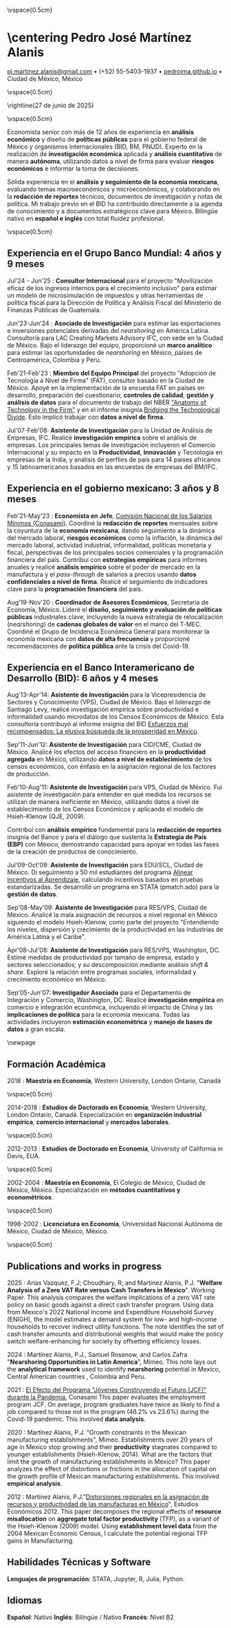 \vspace{0.5cm}

\centering Pedro José Martínez Alanis
============

[pj.martinez.alanis@gmail.com](mailto:pj.martinez.alanis@gmail.com) • (+52) 55-5403-1937 • 
[pedrojma.github.io](https://pedrojma.github.io/) • Ciudad de México, México

\vspace{0.5cm}

\rightline{27 de junio de 2025}

\vspace{0.5cm}

Economista senior con más de 12 años de experiencia en **análisis económico** y diseño de **políticas públicas** para el gobierno federal de México y organismos internacionales (BID, BM, PNUD). Experto en la realización de **investigación económica** aplicada y **análisis cuantitativo** de manera **autónoma**, utilizando datos a nivel de firma para evaluar **riesgos económicos** e informar la toma de decisiones.

Sólida experiencia en el **análisis y seguimiento de la economía mexicana**, evaluando temas macroeconómicos y microeconómicos, y colaborando en la **redacción de reportes** técnicos, documentos de investigación y notas de política. Mi trabajo previo en el BID ha contribuido directamente a la agenda de conocimiento y a documentos estratégicos clave para México. Bilingüe nativo en **español e inglés** con total fluidez profesional.

\vspace{0.5cm}

Experiencia en el Grupo Banco Mundial: 4 años y 9 meses
---------------------------
Jul'24 - Jun'25 : **Consultor Internacional** para el proyecto "Movilización eficaz de los ingresos internos para el crecimiento inclusivo" para estimar un modelo de microsimulación de impuestos y otras herramientas de política fiscal para la Dirección de Política y Análisis Fiscal del Ministerio de Finanzas Públicas de Guatemala. 

Jun'23-Jun'24 : **Asociado de Investigación** para estimar las exportaciones e inversiones potenciales derivadas del *nearshoring* en América Latina. Consultoría para LAC Creating Markets Advisory IFC, con sede en la Ciudad de México. Bajo el liderazgo del equipo, proporcioné un **marco analítico** para estimar las oportunidades de *nearshoring* en México, países de Centroamérica, Colombia y Perú.

Feb'21-Feb'23 : **Miembro del Equipo Principal** del proyecto "Adopción de Tecnología a Nivel de Firma" (FAT), consultor basado en la Ciudad de México. Apoyé en la implementación de la encuesta FAT en países en desarrollo, preparación del cuestionario, **controles de calidad**, **gestión y análisis de datos** para el documento de trabajo del NBER ["Anatomy of Technology in the Firm"](https://www.nber.org/papers/w28080) y en el informe insignia [Bridging the Technological Divide](https://openknowledge.worldbank.org/server/api/core/bitstreams/d5d4d6f5-054c-5266-aa89-4e78ad5dbbe0/content). Esto implicó trabajar con **datos a nivel de firma**.

Jul'07-Feb'08: **Asistente de Investigación** para la Unidad de Análisis de Empresas, IFC. Realicé **investigación empírica** sobre el análisis de empresas. Los principales temas de investigación incluyeron el Comercio Internacional y su impacto en la **Productividad**, **Innovación** y Tecnología en empresas de la India, y análisis de perfiles de país para 14 países africanos y 15 latinoamericanos basados en las encuestas de empresas del BM/IFC.

Experiencia en el gobierno mexicano: 3 años y 8 meses
--------------------------------

Feb'21-May'23 : **Economista en Jefe**, [Comisión Nacional de los Salarios Mínimos (Conasami)](https://www.gob.mx/conasami). 
Coordiné la **redacción de reportes** mensuales sobre la coyuntura de la **economía mexicana**, dando seguimiento a la dinámica del mercado laboral, **riesgos económicos** como la inflación, la dinámica del mercado laboral, actividad industrial, informalidad, políticas monetaria y fiscal,  perspectivas de los principales socios comerciales y la programación financiera del país.
Contribuí con **estrategias empíricas** para informes anuales y realicé **análisis empírico** sobre el poder de mercado en la manufactura y el *pass-through* de salarios a precios usando **datos confidenciales a nivel de firma**. Realicé el seguimiento de indicadores clave para la **programación financiera** del país.

Aug'19-Nov'20 : **Coordinador de Asesores Económicos**, Secretaría de Economía, México. 
Lideré el **diseño, seguimiento y evaluación de políticas públicas** industriales clave, incluyendo la nueva estrategia de relocalización (*nearshoring*) de **cadenas globales de valor** en el marco del T-MEC. Coordiné el Grupo de Incidencia Económica General para monitorear la economía mexicana con **datos de alta frecuencia** y proporcioné recomendaciones de **política pública** ante la crisis del Covid-19.

Experiencia en el Banco Interamericano de Desarrollo (BID): 6 años y 4 meses
--------------

Aug'13-Apr'14: **Asistente de Investigación** para la Vicepresidencia de Sectores y Conocimiento (VPS), Ciudad de México. Bajo el liderazgo de Santiago Levy, realicé investigación empírica sobre productividad e informalidad usando microdatos de los Censos Económicos de México. Esta consultoría contribuyó al informe insignia del BID [Esfuerzos mal recompensados: La elusiva búsqueda de la prosperidad en México](https://flagships.iadb.org/es/esfuerzos-mal-recompensados).

Sep'11-Jun'12: **Asistente de Investigación** para CID/CME, Ciudad de México. Analicé los efectos del acceso financiero en la **productividad agregada** en México, utilizando **datos a nivel de establecimiento** de los censos económicos, con énfasis en la asignación regional de los factores de producción.

Feb'10-Aug'11: **Asistente de Investigación** para VPS, Ciudad de México. Fui asistente de investigación para entender en qué medida los recursos se utilizan de manera ineficiente en México, utilizando datos a nivel de establecimiento de los Censos Económicos y aplicando el modelo de Hsieh-Klenow (QJE, 2009). 
<!-- Contribuí con análisis empírico y **procesamiento de datos** censales que sirvieron como insumo clave para la agenda de conocimiento del Banco, la **redacción de reportes** insignia y el diálogo que fundamenta la **Estrategia de País (EBP)** con México. -->
Contribuí con **análisis empírico** fundamental para la **redacción de reportes** insignia del Banco y para el diálogo que sustenta la **Estrategia de País (EBP)** con México, demostrando capacidad para apoyar en todas las fases de la creación de productos de conocimiento.

Jul'09-Oct'09: **Asistente de Investigación** para EDU/SCL, Ciudad de México. Di seguimiento a 50 mil estudiantes del programa [Alinear Incentivos al Aprendizaje](https://www.iadb.org/en/whats-our-impact/ME-T1114), calculando incentivos basados en pruebas estandarizadas. Se desarrolló un programa en STATA (pmatch.ado) para la **gestión de datos**.

Sep'08-May'09: **Asistente de Investigación** para RES/VPS, Ciudad de México. Analicé la mala asignación de recursos a nivel regional en México siguiendo el modelo Hsieh-Klenow, como parte del proyecto "Entendiendo los niveles, dispersión y crecimiento de la productividad en las industrias de América Latina y el Caribe".

Apr'08-Jul'08: **Asistente de Investigación** para RES/VPS, Washington, DC. Estimé medidas de productividad por tamaño de empresa, estado y sectores seleccionados; y su descomposición mediante análisis *shift & share*. Exploré la relación entre programas sociales, informalidad y crecimiento económico en México.

Sep'05-Jun'07: **Investigador Asociado** para el Departamento de Integración y Comercio, Washington, DC. Realicé **investigación empírica** en comercio e integración económica, incluyendo el impacto de China y las **implicaciones de política** para la economía mexicana. Todas las actividades incluyeron **estimación econométrica** y **manejo de bases de datos** a gran escala.

\newpage

Formación Académica
--------------------------------

2018
: **Maestría en Economía**, Western University, London Ontario, Canadá

\vspace{0.5cm}

2014-2018
: **Estudios de Doctorado en Economía**, Western University, London Ontario, Canadá. 
Especialización en **organización industrial empírica**, **comercio internacional** y **mercados laborales**.

\vspace{0.5cm}

2012-2013
: **Estudios de Doctorado en Economía**, University of California in Davis, EUA.

\vspace{0.5cm}

2002-2004
: **Maestría en Economía**, El Colegio de México, Ciudad de México, México. 
Especialización en **métodos cuantitativos y econométricos**. 

\vspace{0.5cm}

1998-2002
: **Licenciatura en Economía**, Universidad Nacional Autónoma de México, Ciudad de México, México.

\vspace{0.5cm}

Publications and works in progress
--------------------------------

2025
: Arias Vazquez, F.J; Choudhary, R; and Martínez Alanis, P.J. "**Welfare Analysis of a Zero VAT Rate versus Cash Transfers in Mexico**". Working Paper.
This analysis compares the welfare implications of a zero VAT rate policy on basic goods against a direct cash transfer program. 
Using data from Mexico's 2022 National Income and Expenditure Household Survey (ENIGH), the model estimates a demand system for low- and high-income households to recover indirect utility functions. 
The note identifies the set of cash transfer amounts and distributional weights that would make the policy switch welfare-enhancing for society by offsetting efficiency losses. 

2024 
: Martínez Alanis, P.J., Samuel Rosenow, and Carlos Zafra "**Nearshoring Opportunities in Latin America**", Mimeo. 
This note lays out the **analytical framework** used to identify **nearshoring** potential in Mexico, Central American countries , Colombia and Peru. 

2021
: [El Efecto del Programa "Jóvenes Construyendo el Futuro (JCF)" durante la Pandemia](https://www.gob.mx/conasami/documentos/el-efecto-del-programa-jovenes-construyendo-el-futuro-durante-la-pandemia-283604), Conasami
This paper evaluates the employment program JCF. On average, program graduates have
twice as likely to find a job compared to those not in the program (46.2% vs 23.6%) during the Covid-19 pandemic. This involved **data analysis**.

2020
: Martínez Alanis, P.J. "Growth constraints in the Mexican manufacturing establishments", Mimeo. 
Establishments over 20 years of age in Mexico stop growing and their **productivity** stagnates compared to younger establishments (Hsieh-Klenow, 2014). What are the factors that limit the growth of manufacturing establishments in Mexico? This paper analyzes the effect of distortions or frictions in the allocation of capital on the growth profile of Mexican manufacturing establishments. This involved **empirical analysis**.

2012
: Martínez Alanis, P.J."[Distorsiones regionales en la asignación de recursos y productividad de las manufacturas en México](https://estudioseconomicos.colmex.mx/index.php/economicos/article/view/96)", Estudios Económicos 2012.
This paper decomposes the regional effects of **resource misallocation** on **aggregate total factor productivity** (TFP), as a variant of the Hsieh-Klenow (2009) model. Using **establishment level data** from the 2004 Mexican Economic Census, I calculate the potential regional TFP gains in Manufacturing. 
<!-- The results suggest that: (i) capital misallocation is the primary source of regional misallocation in the sector; and (ii) resource misallocation within regions is the most important component in manufacturing TFP gains. -->

<!-- \vspace{0.5cm} -->

Habilidades Técnicas y Software
--------------------------------
**Lenguajes de programación**: STATA, Jupyter, R, Julia, Python.

<!-- \vspace{0.5cm} -->

Idiomas
--------------------------------
**Español**: Nativo
**Inglés**: Bilingüe / Nativo
**Francés**: Nivel B2